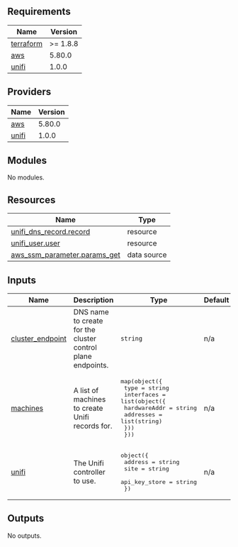 <!-- BEGIN_TF_DOCS -->
## Requirements

| Name | Version |
|------|---------|
| <a name="requirement_terraform"></a> [terraform](#requirement\_terraform) | >= 1.8.8 |
| <a name="requirement_aws"></a> [aws](#requirement\_aws) | 5.80.0 |
| <a name="requirement_unifi"></a> [unifi](#requirement\_unifi) | 1.0.0 |

## Providers

| Name | Version |
|------|---------|
| <a name="provider_aws"></a> [aws](#provider\_aws) | 5.80.0 |
| <a name="provider_unifi"></a> [unifi](#provider\_unifi) | 1.0.0 |

## Modules

No modules.

## Resources

| Name | Type |
|------|------|
| [unifi_dns_record.record](https://registry.terraform.io/providers/filipowm/unifi/1.0.0/docs/resources/dns_record) | resource |
| [unifi_user.user](https://registry.terraform.io/providers/filipowm/unifi/1.0.0/docs/resources/user) | resource |
| [aws_ssm_parameter.params_get](https://registry.terraform.io/providers/hashicorp/aws/5.80.0/docs/data-sources/ssm_parameter) | data source |

## Inputs

| Name | Description | Type | Default | Required |
|------|-------------|------|---------|:--------:|
| <a name="input_cluster_endpoint"></a> [cluster\_endpoint](#input\_cluster\_endpoint) | DNS name to create for the cluster control plane endpoints. | `string` | n/a | yes |
| <a name="input_machines"></a> [machines](#input\_machines) | A list of machines to create Unifi records for. | <pre>map(object({<br/>    type = string<br/>    interfaces = list(object({<br/>      hardwareAddr = string<br/>      addresses    = list(string)<br/>    }))<br/>  }))</pre> | n/a | yes |
| <a name="input_unifi"></a> [unifi](#input\_unifi) | The Unifi controller to use. | <pre>object({<br/>    address       = string<br/>    site          = string<br/>    api_key_store = string<br/>  })</pre> | n/a | yes |

## Outputs

No outputs.
<!-- END_TF_DOCS -->